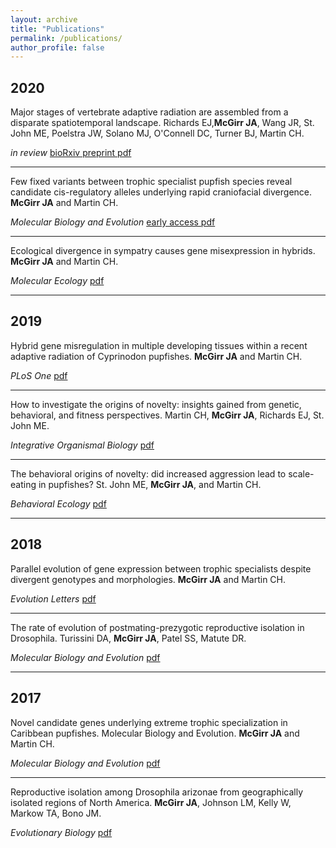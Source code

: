 ```yaml
---
layout: archive
title: "Publications"
permalink: /publications/
author_profile: false
---
```


## 2020
Major stages of vertebrate adaptive radiation are assembled from a disparate spatiotemporal landscape.
Richards EJ,<b>McGirr JA</b>, Wang JR, St. John ME, Poelstra JW, Solano MJ, O'Connell DC, Turner BJ, Martin CH.  

<i>in review</i> [bioRxiv preprint pdf](https://github.com/joemcgirr/joemcgirr.github.io/blob/master/files/papers/richards_2020.pdf)
___
Few fixed variants between trophic specialist pupfish species reveal candidate cis-regulatory alleles underlying rapid craniofacial divergence.
<b>McGirr JA</b> and Martin CH. 

<i>Molecular Biology and Evolution</i> [early access pdf](https://github.com/joemcgirr/joemcgirr.github.io/blob/master/files/papers/mcgirr_2020.pdf)
___
Ecological divergence in sympatry causes gene misexpression in hybrids.
<b>McGirr JA</b> and Martin CH. 

<i>Molecular Ecology</i> [pdf](https://github.com/joemcgirr/joemcgirr.github.io/blob/master/files/papers/mcgirr_2020b.pdf)
___
## 2019
Hybrid gene misregulation in multiple developing tissues within a recent adaptive radiation of Cyprinodon pupfishes.
<b>McGirr JA</b> and Martin CH. 

<i>PLoS One</i> [pdf](https://github.com/joemcgirr/joemcgirr.github.io/blob/master/files/papers/mcgirr_2019.pdf)
___
How to investigate the origins of novelty: insights gained from genetic, behavioral, and fitness perspectives.
Martin CH, <b>McGirr JA</b>, Richards EJ, St. John ME. 

<i>Integrative Organismal Biology</i> [pdf](https://github.com/joemcgirr/joemcgirr.github.io/blob/master/files/papers/martin_2019.pdf)
___
The behavioral origins of novelty: did increased aggression lead to scale-eating in pupfishes? 
St. John ME, <b>McGirr JA</b>, and Martin CH. 

<i>Behavioral Ecology</i> [pdf](https://github.com/joemcgirr/joemcgirr.github.io/blob/master/files/papers/st_john_2019.pdf)
___
## 2018
Parallel evolution of gene expression between trophic specialists despite divergent genotypes and morphologies. 
<b>McGirr JA</b> and Martin CH.

<i>Evolution Letters</i> [pdf](https://github.com/joemcgirr/joemcgirr.github.io/blob/master/files/papers/mcgirr_2018.pdf)
___	
The rate of evolution of postmating-prezygotic reproductive isolation in Drosophila. 
Turissini DA, <b>McGirr JA</b>, Patel SS, Matute DR. 

<i>Molecular Biology and Evolution</i> [pdf](https://github.com/joemcgirr/joemcgirr.github.io/blob/master/files/papers/turissini_2018.pdf)
___
## 2017	
Novel candidate genes underlying extreme trophic specialization in Caribbean pupfishes. Molecular Biology and Evolution.
<b>McGirr JA</b> and Martin CH.

<i>Molecular Biology and Evolution</i> [pdf](https://github.com/joemcgirr/joemcgirr.github.io/blob/master/files/papers/mcgirr_2017b.pdf)
___
Reproductive isolation among Drosophila arizonae from geographically isolated regions of North America.
 <b>McGirr JA</b>, Johnson LM, Kelly W, Markow TA, Bono JM.

<i>Evolutionary Biology</i> [pdf](https://github.com/joemcgirr/joemcgirr.github.io/blob/master/files/papers/mcgirr_2017a.pdf)


